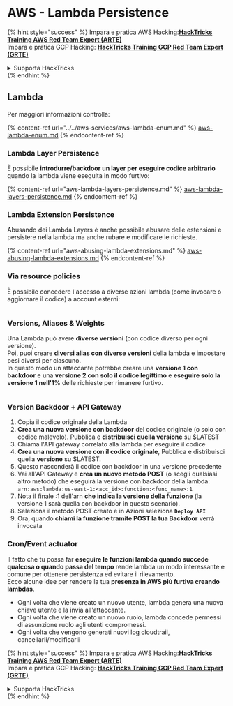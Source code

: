 # AWS - Lambda Persistence

{% hint style="success" %}
Impara e pratica AWS Hacking:<img src="/.gitbook/assets/image.png" alt="" data-size="line">[**HackTricks Training AWS Red Team Expert (ARTE)**](https://training.hacktricks.xyz/courses/arte)<img src="/.gitbook/assets/image.png" alt="" data-size="line">\
Impara e pratica GCP Hacking: <img src="/.gitbook/assets/image (2).png" alt="" data-size="line">[**HackTricks Training GCP Red Team Expert (GRTE)**<img src="/.gitbook/assets/image (2).png" alt="" data-size="line">](https://training.hacktricks.xyz/courses/grte)

<details>

<summary>Supporta HackTricks</summary>

* Controlla i [**piani di abbonamento**](https://github.com/sponsors/carlospolop)!
* **Unisciti al** 💬 [**gruppo Discord**](https://discord.gg/hRep4RUj7f) o al [**gruppo telegram**](https://t.me/peass) o **seguici** su **Twitter** 🐦 [**@hacktricks\_live**](https://twitter.com/hacktricks\_live)**.**
* **Condividi trucchi di hacking inviando PR ai** [**HackTricks**](https://github.com/carlospolop/hacktricks) e [**HackTricks Cloud**](https://github.com/carlospolop/hacktricks-cloud) repository github.

</details>
{% endhint %}

## Lambda

Per maggiori informazioni controlla:

{% content-ref url="../../aws-services/aws-lambda-enum.md" %}
[aws-lambda-enum.md](../../aws-services/aws-lambda-enum.md)
{% endcontent-ref %}

### Lambda Layer Persistence

È possibile **introdurre/backdoor un layer per eseguire codice arbitrario** quando la lambda viene eseguita in modo furtivo:

{% content-ref url="aws-lambda-layers-persistence.md" %}
[aws-lambda-layers-persistence.md](aws-lambda-layers-persistence.md)
{% endcontent-ref %}

### Lambda Extension Persistence

Abusando dei Lambda Layers è anche possibile abusare delle estensioni e persistere nella lambda ma anche rubare e modificare le richieste.

{% content-ref url="aws-abusing-lambda-extensions.md" %}
[aws-abusing-lambda-extensions.md](aws-abusing-lambda-extensions.md)
{% endcontent-ref %}

### Via resource policies

È possibile concedere l'accesso a diverse azioni lambda (come invocare o aggiornare il codice) a account esterni:

<figure><img src="../../../../.gitbook/assets/image (255).png" alt=""><figcaption></figcaption></figure>

### Versions, Aliases & Weights

Una Lambda può avere **diverse versioni** (con codice diverso per ogni versione).\
Poi, puoi creare **diversi alias con diverse versioni** della lambda e impostare pesi diversi per ciascuno.\
In questo modo un attaccante potrebbe creare una **versione 1 con backdoor** e una **versione 2 con solo il codice legittimo** e **eseguire solo la versione 1 nell'1%** delle richieste per rimanere furtivo.

<figure><img src="../../../../.gitbook/assets/image (120).png" alt=""><figcaption></figcaption></figure>

### Version Backdoor + API Gateway

1. Copia il codice originale della Lambda
2. **Crea una nuova versione con backdoor** del codice originale (o solo con codice malevolo). Pubblica e **distribuisci quella versione** su $LATEST
1. Chiama l'API gateway correlato alla lambda per eseguire il codice
3. **Crea una nuova versione con il codice originale**, Pubblica e distribuisci quella **versione** su $LATEST.
1. Questo nasconderà il codice con backdoor in una versione precedente
4. Vai all'API Gateway e **crea un nuovo metodo POST** (o scegli qualsiasi altro metodo) che eseguirà la versione con backdoor della lambda: `arn:aws:lambda:us-east-1:<acc_id>:function:<func_name>:1`
1. Nota il finale :1 dell'arn **che indica la versione della funzione** (la versione 1 sarà quella con backdoor in questo scenario).
5. Seleziona il metodo POST creato e in Azioni seleziona **`Deploy API`**
6. Ora, quando **chiami la funzione tramite POST la tua Backdoor** verrà invocata

### Cron/Event actuator

Il fatto che tu possa far **eseguire le funzioni lambda quando succede qualcosa o quando passa del tempo** rende lambda un modo interessante e comune per ottenere persistenza ed evitare il rilevamento.\
Ecco alcune idee per rendere la tua **presenza in AWS più furtiva creando lambdas**.

* Ogni volta che viene creato un nuovo utente, lambda genera una nuova chiave utente e la invia all'attaccante.
* Ogni volta che viene creato un nuovo ruolo, lambda concede permessi di assunzione ruolo agli utenti compromessi.
* Ogni volta che vengono generati nuovi log cloudtrail, cancellarli/modificarli

{% hint style="success" %}
Impara e pratica AWS Hacking:<img src="/.gitbook/assets/image.png" alt="" data-size="line">[**HackTricks Training AWS Red Team Expert (ARTE)**](https://training.hacktricks.xyz/courses/arte)<img src="/.gitbook/assets/image.png" alt="" data-size="line">\
Impara e pratica GCP Hacking: <img src="/.gitbook/assets/image (2).png" alt="" data-size="line">[**HackTricks Training GCP Red Team Expert (GRTE)**<img src="/.gitbook/assets/image (2).png" alt="" data-size="line">](https://training.hacktricks.xyz/courses/grte)

<details>

<summary>Supporta HackTricks</summary>

* Controlla i [**piani di abbonamento**](https://github.com/sponsors/carlospolop)!
* **Unisciti al** 💬 [**gruppo Discord**](https://discord.gg/hRep4RUj7f) o al [**gruppo telegram**](https://t.me/peass) o **seguici** su **Twitter** 🐦 [**@hacktricks\_live**](https://twitter.com/hacktricks\_live)**.**
* **Condividi trucchi di hacking inviando PR ai** [**HackTricks**](https://github.com/carlospolop/hacktricks) e [**HackTricks Cloud**](https://github.com/carlospolop/hacktricks-cloud) repository github.

</details>
{% endhint %}
